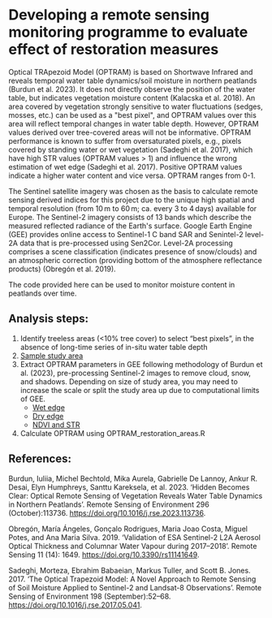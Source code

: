 # Developing a remote sensing monitoring programme to evaluate effect of restoration measures

Optical TRApezoid Model (OPTRAM) is based on Shortwave Infrared and reveals temporal water table dynamics/soil moisture in northern peatlands (Burdun et al. 2023). It does not directly observe the position of the water table, but indicates vegetation moisture content (Kalacska et al. 2018). An area covered by vegetation strongly sensitive to water fluctuations (sedges, mosses, etc.) can be used as a "best pixel", and OPTRAM values over this area will reflect temporal changes in water table depth. However, OPTRAM values derived over tree-covered areas will not be informative. OPTRAM performance is known to suffer from oversaturated pixels, e.g., pixels covered by standing water or wet vegetation (Sadeghi et al. 2017), which have high STR values (OPTRAM values > 1) and influence the wrong estimation of wet edge (Sadeghi et al. 2017). Positive OPTRAM values indicate a higher water content and vice versa. OPTRAM ranges from 0-1. 

The Sentinel satellite imagery was chosen as the basis to calculate remote sensing derived indices for this project due to the unique high spatial and temporal resolution (from 10 m to 60 m; ca. every 3 to 4 days) available for Europe. The Sentinel-2 imagery consists of 13 bands which describe the measured reflected radiance of the Earth's surface. Google Earth Engine (GEE) provides online access to Sentinel-1 C band SAR and Senintel-2 level-2A data that is pre-processed using Sen2Cor. Level-2A processing comprises a scene classification (indicates presence of snow/clouds) and an atmospheric correction (providing bottom of the atmosphere reflectance products) (Obregón et al. 2019). 

The code provided here can be used to monitor moisture content in peatlands over time. 

## Analysis steps: 

1. Identify treeless areas (<10% tree cover) to select “best pixels”, in the absence of  long-time series of in-situ water table depth
2. [Sample study area](https://code.earthengine.google.com/3006482d8a5c8a37a92b11af089e7f02)  
3. Extract OPTRAM parameters in GEE following methodology of Burdun et al. (2023), pre-processing Sentinel-2 images to remove cloud, snow, and shadows. Depending on size of study area, you may need to increase the scale or split the study area up due to computational limits of GEE.
    - [Wet edge](https://code.earthengine.google.com/9c582f663b60df45da2de9303fb1d97d) 
    - [Dry edge](https://code.earthengine.google.com/ff051e74c6ea4cba4681bf89e76ca082)
    - [NDVI and STR](https://code.earthengine.google.com/0f6f99fb6a857d36d675bbe19cd3ae08)  
4. Calculate OPTRAM using OPTRAM_restoration_areas.R

## References:

Burdun, Iuliia, Michel Bechtold, Mika Aurela, Gabrielle De Lannoy, Ankur R. Desai, Elyn Humphreys, Santtu Kareksela, et al. 2023. ‘Hidden Becomes Clear: Optical Remote Sensing of Vegetation Reveals Water Table Dynamics in Northern Peatlands’. Remote Sensing of Environment 296 (October):113736. https://doi.org/10.1016/j.rse.2023.113736.

Obregón, María Ángeles, Gonçalo Rodrigues, Maria Joao Costa, Miguel Potes, and Ana Maria Silva. 2019. ‘Validation of ESA Sentinel-2 L2A Aerosol Optical Thickness and Columnar Water Vapour during 2017–2018’. Remote Sensing 11 (14): 1649. https://doi.org/10.3390/rs11141649.

Sadeghi, Morteza, Ebrahim Babaeian, Markus Tuller, and Scott B. Jones. 2017. ‘The Optical Trapezoid Model: A Novel Approach to Remote Sensing of Soil Moisture Applied to Sentinel-2 and Landsat-8 Observations’. Remote Sensing of Environment 198 (September):52–68.          https://doi.org/10.1016/j.rse.2017.05.041.
